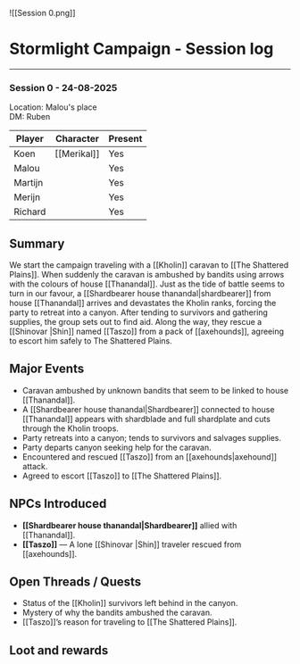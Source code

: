 ![[Session 0.png]]
# Stormlight Campaign - Session log
___

### Session 0 - 24-08-2025 
Location: Malou's place<br>
DM: Ruben

| Player  | Character   | Present |
| ------- | ----------- | ------- |
| Koen    | [[Merikal]] | Yes     |
| Malou   |             | Yes     |
| Martijn |             | Yes     |
| Merijn  |             | Yes     |
| Richard |             | Yes     |

## Summary  
We start the campaign traveling with a [[Kholin]] caravan to [[The Shattered Plains]]. When suddenly the caravan is ambushed by bandits using arrows with the colours of house [[Thanandal]]. Just as the tide of battle seems to turn in our favour, a [[Shardbearer house thanandal|shardbearer]] from house [[Thanandal]] arrives and devastates the Kholin ranks, forcing the party to retreat into a canyon. After tending to survivors and gathering supplies, the group sets out to find aid. Along the way, they rescue a [[Shinovar |Shin]] named [[Taszo]] from a pack of [[axehounds]], agreeing to escort him safely to The Shattered Plains.  

## Major Events  
- Caravan ambushed by unknown bandits that seem to be linked to house [[Thanandal]].  
- A [[Shardbearer house thanandal|Shardbearer]] connected to house [[Thanandal]] appears with shardblade and full shardplate and cuts through the Kholin troops.  
- Party retreats into a canyon; tends to survivors and salvages supplies.  
- Party departs canyon seeking help for the caravan.  
- Encountered and rescued [[Taszo]] from an [[axehounds|axehound]] attack.  
- Agreed to escort [[Taszo]] to [[The Shattered Plains]].  

## NPCs Introduced  
- **[[Shardbearer house thanandal|Shardbearer]]** allied with [[Thanandal]].  
- **[[Taszo]]** — A lone [[Shinovar |Shin]] traveler rescued from [[axehounds]].  

## Open Threads / Quests  
- Status of the [[Kholin]] survivors left behind in the canyon.  
- Mystery of why the bandits ambushed the caravan.  
- [[Taszo]]’s reason for traveling to [[The Shattered Plains]].  

## Loot and rewards



